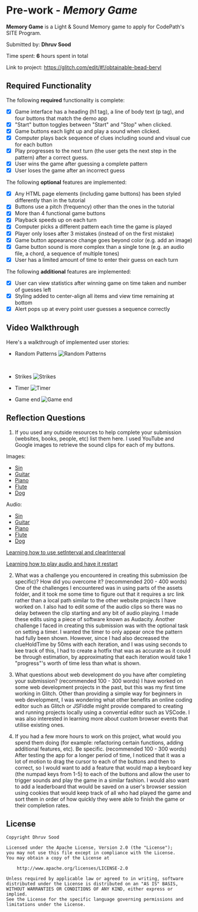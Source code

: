 # Pre-work - *Memory Game*

**Memory Game** is a Light & Sound Memory game to apply for CodePath's SITE Program. 

Submitted by: **Dhruv Sood**

Time spent: **6** hours spent in total

Link to project: https://glitch.com/edit/#!/obtainable-bead-beryl

## Required Functionality

The following **required** functionality is complete:

* [X] Game interface has a heading (h1 tag), a line of body text (p tag), and four buttons that match the demo app
* [X] "Start" button toggles between "Start" and "Stop" when clicked. 
* [X] Game buttons each light up and play a sound when clicked. 
* [X] Computer plays back sequence of clues including sound and visual cue for each button
* [X] Play progresses to the next turn (the user gets the next step in the pattern) after a correct guess. 
* [X] User wins the game after guessing a complete pattern
* [X] User loses the game after an incorrect guess

The following **optional** features are implemented:

* [X] Any HTML page elements (including game buttons) has been styled differently than in the tutorial
* [X] Buttons use a pitch (frequency) other than the ones in the tutorial
* [X] More than 4 functional game buttons
* [X] Playback speeds up on each turn
* [X] Computer picks a different pattern each time the game is played
* [X] Player only loses after 3 mistakes (instead of on the first mistake)
* [X] Game button appearance change goes beyond color (e.g. add an image)
* [X] Game button sound is more complex than a single tone (e.g. an audio file, a chord, a sequence of multiple tones)
* [X] User has a limited amount of time to enter their guess on each turn

The following **additional** features are implemented:

* [X] User can view statistics after winning game on time taken and number of guesses left
* [X] Styling added to center-align all items and view time remaining at bottom
* [X] Alert pops up at every point user guesses a sequence correctly

## Video Walkthrough

Here's a walkthrough of implemented user stories:
* Random Patterns
![Random Patterns](https://imgur.com/a/6QCSN9N.gif)
<br>

* Strikes
![Strikes](https://imgur.com/a/PG2X8q1.gif)

* Timer
![Timer](https://imgur.com/a/J2jw65M.gif)

* Game end
![Game end](https://imgur.com/a/4Bz4tnz.jpg)


## Reflection Questions
1. If you used any outside resources to help complete your submission (websites, books, people, etc) list them here. 
I used YouTube and Google images to retrieve the sound clips for each of my buttons. 

Images: 
* [Sin](https://external-content.duckduckgo.com/iu/?u=https%3A%2F%2Fstatic.thenounproject.com%2Fpng%2F1176481-200.png&f=1&nofb=1)
* [Guitar](https://external-content.duckduckgo.com/iu/?u=http%3A%2F%2Fpngimg.com%2Fuploads%2Felectric_guitar%2Felectric_guitar_PNG24176.png&f=1&nofb=1) 
* [Piano](https://external-content.duckduckgo.com/iu/?u=http%3A%2F%2Fpngimg.com%2Fuploads%2Fpiano%2Fpiano_PNG10879.png&f=1&nofb=1)
* [Flute](https://external-content.duckduckgo.com/iu/?u=https%3A%2F%2Fwww.pngpix.com%2Fwp-content%2Fuploads%2F2016%2F10%2FPNGPIX-COM-Flute-PNG-Transparent-Image.png&f=1&nofb=1)
* [Dog](https://external-content.duckduckgo.com/iu/?u=https%3A%2F%2Fpngimg.com%2Fuploads%2Fdog%2Fdog_PNG50317.png&f=1&nofb=1)

Audio:
* [Sin](https://www.youtube.com/watch?v=rqRDla4zIZs)
* [Guitar](https://www.youtube.com/watch?v=SbZZ80siqcQ) 
* [Piano](https://www.youtube.com/watch?v=9IW976mL8Xg)
* [Flute](https://www.youtube.com/watch?v=llFvE71yj1w)
* [Dog](https://www.youtube.com/watch?v=aReRSVpg298)

[Learning how to use setInterval and clearInterval](https://www.w3schools.com/jsref/met_win_setinterval.asp)

[Learning how to play audio and have it restart](https://stackoverflow.com/questions/13337197/how-to-restart-an-embedded-sound-in-javascript)


2. What was a challenge you encountered in creating this submission (be specific)? How did you overcome it? (recommended 200 - 400 words)
One of the challenges I encountered was in using parts of the assets folder, and it took me some time to figure out that it requires a src
link rather than a local path similar to the other website projects I have worked on. I also had to edit some of the audio clips so there
was no delay between the clip starting and any bit of audio playing. I made these edits using a piece of software known as Audacity. 
Another challenge I faced in creating this submission was with the optional task on setting a timer. I wanted the timer to only appear once
the pattern had fully been shown. However, since I had also decreased the clueHoldTime by 50ms with each iteration, and I was using seconds 
to kee track of this, I had to create a hotfix that was as accurate as it could be through estimation, by approximating that each iteration 
would take 1 "progress"'s worth of time less than what is shown. 

3. What questions about web development do you have after completing your submission? (recommended 100 - 300 words) 
I have worked on some web development projects in the past, but this was my first time working in Glitch. Other than providing a simple
way for beginners in web development, I was wondering what other benefits an online coding editor such as Glitch or JSFiddle might provide
compared to creating and running projects locally using a convential editor such as VSCode. I was also interested in learning more about 
custom browser events that utilise existing ones. 

4. If you had a few more hours to work on this project, what would you spend them doing (for example: refactoring certain functions, adding additional features, etc). Be specific. (recommended 100 - 300 words) 
After testing the app for a longer period of time, I noticed that it was a lot of motion to drag the cursor to each of the buttons and then to correct, 
so I would want to add a feature that would map a keyboard key (the numpad keys from 1-5) to each of the buttons and allow the user to trigger sounds 
and play the game in a similar fashion. I would also want to add a leaderboard that would be saved on a user's browser session using cookies that would 
keep track of all who had played the game and sort them in order of how quickly they were able to finish the game or their completion rates. 


## License

    Copyright Dhruv Sood

    Licensed under the Apache License, Version 2.0 (the "License");
    you may not use this file except in compliance with the License.
    You may obtain a copy of the License at

        http://www.apache.org/licenses/LICENSE-2.0

    Unless required by applicable law or agreed to in writing, software
    distributed under the License is distributed on an "AS IS" BASIS,
    WITHOUT WARRANTIES OR CONDITIONS OF ANY KIND, either express or implied.
    See the License for the specific language governing permissions and
    limitations under the License.
